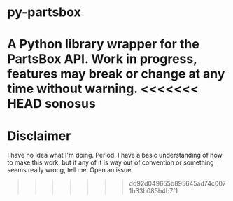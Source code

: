 # py-partsbox
A Python library wrapper for the PartsBox API. Work in progress, features may break or change at any time without warning. 
<<<<<<< HEAD
sonosus
=======


# Disclaimer
I have no idea what I'm doing. Period. I have a basic understanding of how to make this work, but if any of it is way out of convention or something seems really wrong, tell me. Open an issue. 


>>>>>>> dd92d049655b895645ad74c0071b33b085b4b7f1
